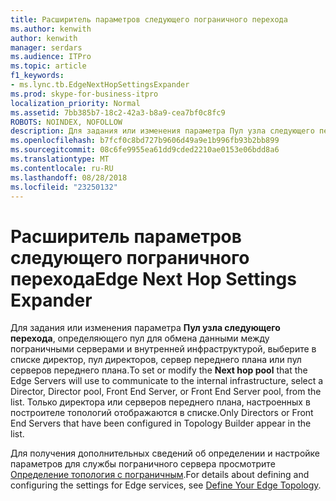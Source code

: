 ```yaml
---
title: Расширитель параметров следующего пограничного перехода
ms.author: kenwith
author: kenwith
manager: serdars
ms.audience: ITPro
ms.topic: article
f1_keywords:
- ms.lync.tb.EdgeNextHopSettingsExpander
ms.prod: skype-for-business-itpro
localization_priority: Normal
ms.assetid: 7bb385b7-18c2-42a3-b8a9-cea7bf0c8fc9
ROBOTS: NOINDEX, NOFOLLOW
description: Для задания или изменения параметра Пул узла следующего перехода, определяющего пул для обмена данными между пограничными серверами и внутренней инфраструктурой, выберите в списке директор, пул директоров, сервер переднего плана или пул серверов переднего плана. Только директора или серверов переднего плана, настроенных в построителе топологий отображаются в списке.
ms.openlocfilehash: b7fcf0c8bd727b9606d49a9e1b996fb93b2bb899
ms.sourcegitcommit: 08c6fe9955ea61dd9cded2210ae0153e06bdd8a6
ms.translationtype: MT
ms.contentlocale: ru-RU
ms.lasthandoff: 08/28/2018
ms.locfileid: "23250132"
---
```

# <a name="edge-next-hop-settings-expander"></a><span data-ttu-id="bfb99-104">Расширитель параметров следующего пограничного перехода</span><span class="sxs-lookup"><span data-stu-id="bfb99-104">Edge Next Hop Settings Expander</span></span>

<span data-ttu-id="bfb99-105">Для задания или изменения параметра **Пул узла следующего перехода**, определяющего пул для обмена данными между пограничными серверами и внутренней инфраструктурой, выберите в списке директор, пул директоров, сервер переднего плана или пул серверов переднего плана.</span><span class="sxs-lookup"><span data-stu-id="bfb99-105">To set or modify the **Next hop pool** that the Edge Servers will use to communicate to the internal infrastructure, select a Director, Director pool, Front End Server, or Front End Server pool, from the list.</span></span> <span data-ttu-id="bfb99-106">Только директора или серверов переднего плана, настроенных в построителе топологий отображаются в списке.</span><span class="sxs-lookup"><span data-stu-id="bfb99-106">Only Directors or Front End Servers that have been configured in Topology Builder appear in the list.</span></span>

<span data-ttu-id="bfb99-107">Для получения дополнительных сведений об определении и настройке параметров для службы пограничного сервера просмотрите [Определение топология с пограничным](https://technet.microsoft.com/library/787b23f1-8fa0-4c37-abf2-c516c5dd66f0.aspx).</span><span class="sxs-lookup"><span data-stu-id="bfb99-107">For details about defining and configuring the settings for Edge services, see [Define Your Edge Topology](https://technet.microsoft.com/library/787b23f1-8fa0-4c37-abf2-c516c5dd66f0.aspx).</span></span>


